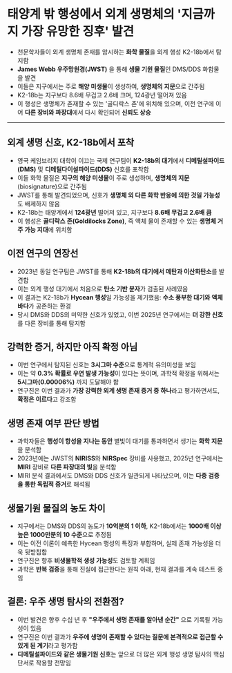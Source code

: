 # 태양계 밖 행성에서 외계 생명체의 '지금까지 가장 유망한 징후' 발견 


* 천문학자들이 외계 생명체 존재를 암시하는 **화학 물질**을 외계 행성 K2-18b에서 탐지함
* **James Webb 우주망원경(JWST)** 을 통해 **생물 기원 물질**인 DMS/DDS 화합물을 발견
* 이들은 지구에서는 주로 **해양 미생물**이 생성하여, **생명체의 지문**으로 간주됨
* K2-18b는 지구보다 8.6배 무겁고 2.6배 크며, 124광년 떨어져 있음
* 이 행성은 생명체가 존재할 수 있는 '골디락스 존'에 위치해 있으며, 이전 연구에 이어 **다른 장비와 파장대**에서 다시 확인되어 **신뢰도 상승**

---

외계 생명 신호, K2-18b에서 포착
---------------------

* 영국 케임브리지 대학이 이끄는 국제 연구팀이 **K2-18b의 대기**에서 **디메틸설파이드(DMS)** 및 **디메틸다이설파이드(DDS)** 신호를 포착함
* 이들 화학 물질은 **지구의 해양 미생물**이 주로 생성하며, **생명체의 지문**(biosignature)으로 간주됨
* JWST를 통해 발견되었으며, 신호가 **생명체 외 다른 화학 반응에 의한 것일 가능성**도 배제하지 않음
* K2-18b는 태양계에서 **124광년** 떨어져 있고, 지구보다 **8.6배 무겁고 2.6배 큼**
* 이 행성은 **골디락스 존(Goldilocks Zone)**, 즉 액체 물이 존재할 수 있는 **생명체 거주 가능 지대**에 위치함

이전 연구의 연장선
----------

* 2023년 동일 연구팀은 JWST를 통해 **K2-18b의 대기에서 메탄과 이산화탄소**를 발견함
* 이는 외계 행성 대기에서 처음으로 **탄소 기반 분자**가 검출된 사례였음
* 이 결과는 K2-18b가 **Hycean 행성**일 가능성을 제기했음: **수소 풍부한 대기와 액체 바다**가 공존하는 환경
* 당시 DMS와 DDS의 미약한 신호가 있었고, 이번 2025년 연구에서는 **더 강한 신호**를 다른 장비를 통해 탐지함

강력한 증거, 하지만 아직 확정 아님
--------------------

* 이번 연구에서 탐지된 신호는 **3시그마 수준**으로 통계적 유의미성을 보임
* 이는 약 **0.3% 확률로 우연 발생 가능성**이 있다는 뜻이며, 과학적 확정을 위해서는 **5시그마(0.00006%)** 까지 도달해야 함
* 연구진은 이번 결과가 **가장 강력한 외계 생명 존재 증거 중 하나**라고 평가하면서도, **확정은 이르다**고 강조함

생명 존재 여부 판단 방법
--------------

* 과학자들은 **행성이 항성을 지나는 동안** 별빛이 대기를 통과하면서 생기는 **화학 지문**을 분석함
* 2023년에는 JWST의 **NIRISS**와 **NIRSpec** 장비를 사용했고, 2025년 연구에서는 **MIRI** 장비로 **다른 파장대의 빛**을 분석함
* MIRI 분석 결과에서도 DMS와 DDS 신호가 일관되게 나타났으며, 이는 **다중 검증을 통한 독립적 증거**로 해석됨

생물기원 물질의 농도 차이
--------------

* 지구에서는 DMS와 DDS의 농도가 **10억분의 1 이하**, K2-18b에서는 **1000배 이상 높은 1000만분의 10 수준**으로 추정됨
* 이는 이전 이론이 예측한 Hycean 행성의 특징과 부합하며, 실제 존재 가능성을 더욱 뒷받침함
* 연구진은 향후 **비생물학적 생성 가능성**도 검토할 계획임
* 과학은 **반복 검증**을 통해 진실에 접근한다는 원칙 아래, 현재 결과를 계속 테스트 중임

결론: 우주 생명 탐사의 전환점?
------------------

* 이번 발견은 향후 수십 년 후 **"우주에서 생명 존재를 알아낸 순간"** 으로 기록될 가능성이 있음
* 연구진은 이번 결과가 **우주에 생명이 존재할 수 있다는 질문에 본격적으로 접근할 수 있게 된 계기**라고 평가함
* **디메틸설파이드와 같은 생물기원 신호**는 앞으로 더 많은 외계 행성 생명 탐사의 핵심 단서로 작용할 전망임
